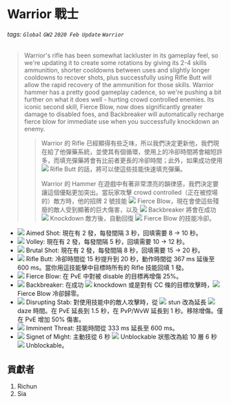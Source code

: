# Warrior 戰士

###### tags: `Global` `GW2` `2020 Feb Update` `Warrior`

> Warrior's rifle has been somewhat lackluster in its gameplay feel, so we're updating it to create some rotations by giving its 2-4 skills ammunition, shorter cooldowns between uses and slightly longer cooldowns to recover shots, plus successfully using Rifle Butt will allow the rapid recovery of the ammunition for those skills. Warrior hammer has a pretty good gameplay cadence, so we're pushing a bit further on what it does well - hurting crowd controlled enemies. Its iconic second skill, Fierce Blow, now does significantly greater damage to disabled foes, and Backbreaker will automatically recharge fierce blow for immediate use when you successfully knockdown an enemy.
>> Warrior 的 Rifle 已經顯得有些乏味，所以我們決定更新他，我們現在給了他彈藥系統，並使其有個循環，使用上的冷卻時間將會縮短許多，而填充彈藥將會有比前者更長的冷卻時間；此外，如果成功使用 ![][rifle butt 20] Rifle Butt 的話，將可以使這些技能快速填充彈藥。
>> 
>> Warrior 的 Hammer 在遊戲中有著非常漂亮的韻律感，我們決定要讓這個優點更加突出。當玩家攻擊 crowd controlled（正在被控場的）敵方時，他的招牌 2 號技能 ![][fierce blow 20] Fierce Blow，現在會使這些殘廢的敵人受到顯著的巨大傷害，以及 ![][backbreaker 20] Backbreaker 將會在成功 ![][knockdown] Knockdown 敵方後，自動回復 ![][fierce blow 20] Fierce Blow 的技能冷卻。

* [![][aimed shot]][aimed shot wiki] Aimed Shot: 現在有 2 發，每發間隔 3 秒，回填需要 8 -> 10 秒。
* [![][volley]][volley wiki] Volley: 現在有 2 發，每發間隔 5 秒，回填需要 10 -> 12 秒。
* [![][brutal shot]][brutal shot wiki] Brutal Shot: 現在有 2 發，每發間隔 8 秒，回填需要 15 -> 20 秒。
* [![][rifle butt]][rifle butt wiki] Rifle Butt: 冷卻時間從 15 秒提升到 20 秒，動作時間從 367 ms 延後至 600 ms。當你用這技能擊中目標時所有的 Rifle 技能回填 1 發。
* [![][fierce blow]][fierce blow wiki] Fierce Blow: 在 PvE 中對被 disable 的目標再增傷 25%。
* [![][backbreaker]][backbreaker wiki] Backbreaker: 在成功 ![][knockdown] knockdown 或是對有 CC 條的目標攻擊時，![][fierce blow 20] Fierce Blow 冷卻歸零。
* [![][disrupting stab]][disrupting stab wiki] Disrupting Stab: 對使用技能中的敵人攻擊時，從 ![][stun] stun 改為延長 ![][daze] daze 時間。在 PvE 延長到 1.5 秒，在 PvP/WvW 延長到 1 秒。移除增傷。僅在 PvE 增加 50% 傷害。
* [![][imminent threat]][imminent threat wiki] Imminent Threat: 技能時間從 333 ms 延長至 600 ms。
* [![][signet of might]][signet of might wiki] Signet of Might: 主動技從 6 秒 ![][unblockable] Unblockable 狀態改為給 10 層 6 秒 ![][unblockable] Unblockable。

## 貢獻者
1. Richun
2. Sia

[底下這些別動，上面才是正文]: https://wiki.guildwars2.com

[aegis]: https://wiki.guildwars2.com/images/thumb/e/e5/Aegis.png/20px-Aegis.png
[alarcity]: https://wiki.guildwars2.com/images/thumb/4/4c/Alacrity.png/20px-Alacrity.png
[fury]: https://wiki.guildwars2.com/images/thumb/4/46/Fury.png/20px-Fury.png
[might]: https://wiki.guildwars2.com/images/thumb/7/7c/Might.png/20px-Might.png
[protection]: https://wiki.guildwars2.com/images/thumb/6/6c/Protection.png/20px-Protection.png
[quickness]: https://wiki.guildwars2.com/images/thumb/b/b4/Quickness.png/20px-Quickness.png
[regeneration]: https://wiki.guildwars2.com/images/thumb/5/53/Regeneration.png/20px-Regeneration.png
[resistance]: https://wiki.guildwars2.com/images/thumb/4/4b/Resistance.png/20px-Resistance.png
[retaliation]: https://wiki.guildwars2.com/images/thumb/5/53/Retaliation.png/20px-Retaliation.png
[stability]: https://wiki.guildwars2.com/images/thumb/a/ae/Stability.png/20px-Stability.png
[swiftness]: https://wiki.guildwars2.com/images/thumb/a/af/Swiftness.png/20px-Swiftness.png
[vigor]: https://wiki.guildwars2.com/images/thumb/f/f4/Vigor.png/20px-Vigor.png
[bleeding]: https://wiki.guildwars2.com/images/thumb/3/33/Bleeding.png/20px-Bleeding.png
[burning]: https://wiki.guildwars2.com/images/thumb/4/45/Burning.png/20px-Burning.png
[confusion]: https://wiki.guildwars2.com/images/thumb/e/e6/Confusion.png/20px-Confusion.png
[poisoned]: https://wiki.guildwars2.com/images/thumb/1/11/Poisoned.png/20px-Poisoned.png
[torment]: https://wiki.guildwars2.com/images/thumb/0/08/Torment.png/20px-Torment.png
[blinded]: https://wiki.guildwars2.com/images/thumb/3/33/Blinded.png/20px-Blinded.png
[chilled]: https://wiki.guildwars2.com/images/thumb/a/a6/Chilled.png/20px-Chilled.png
[crippled]: https://wiki.guildwars2.com/images/thumb/f/fb/Crippled.png/20px-Crippled.png
[fear]: https://wiki.guildwars2.com/images/thumb/e/e6/Fear.png/20px-Fear.png
[immobile]: https://wiki.guildwars2.com/images/thumb/3/32/Immobile.png/20px-Immobile.png
[slow]: https://wiki.guildwars2.com/images/thumb/f/f5/Slow.png/20px-Slow.png
[taunt]: https://wiki.guildwars2.com/images/thumb/c/cc/Taunt.png/20px-Taunt.png
[weakness]: https://wiki.guildwars2.com/images/thumb/f/f9/Weakness.png/20px-Weakness.png
[vulnerability]: https://wiki.guildwars2.com/images/thumb/a/af/Vulnerability.png/20px-Vulnerability.png
[stealth]: https://wiki.guildwars2.com/images/thumb/1/19/Stealth.png/20px-Stealth.png
[revealed]: https://wiki.guildwars2.com/images/thumb/d/db/Revealed.png/20px-Revealed.png
[daze]: https://wiki.guildwars2.com/images/thumb/7/79/Daze.png/20px-Daze.png
[stun]: https://wiki.guildwars2.com/images/thumb/9/97/Stun.png/20px-Stun.png
[knockdown]: https://wiki.guildwars2.com/images/thumb/3/36/Knockdown.png/20px-Knockdown.png
[pull]: https://wiki.guildwars2.com/images/thumb/a/a4/Radius.png/20px-Radius.png
[knockback]: https://wiki.guildwars2.com/images/thumb/c/ca/Knockback.png/20px-Knockback.png
[launch]: https://wiki.guildwars2.com/images/thumb/6/68/Launch.png/20px-Launch.png
[float]: https://wiki.guildwars2.com/images/thumb/c/c8/Float.png/20px-Float.png
[sink]: https://wiki.guildwars2.com/images/thumb/6/66/Sink.png/20px-Sink.png
[superspeed]: https://wiki.guildwars2.com/images/thumb/1/1a/Super_Speed.png/20px-Super_Speed.png
[breakstun]: https://wiki.guildwars2.com/images/thumb/7/7a/Breaks_stun.png/20px-Breaks_stun.png
[barrier]: https://wiki.guildwars2.com/images/thumb/c/cc/Barrier.png/20px-Barrier.png
[chaos aura]: https://wiki.guildwars2.com/images/thumb/1/1b/Chaos_Armor.png/20px-Chaos_Armor.png
[dark aura]: https://wiki.guildwars2.com/images/thumb/e/ef/Dark_Aura.png/20px-Dark_Aura.png
[fire aura]: https://wiki.guildwars2.com/images/thumb/1/18/Fire_Shield.png/20px-Fire_Shield.png
[frost aura]: https://wiki.guildwars2.com/images/thumb/6/68/Frost_Aura.png/20px-Frost_Aura.png
[light aura]: https://wiki.guildwars2.com/images/thumb/5/5a/Light_Aura.png/20px-Light_Aura.png
[magnetic aura]: https://wiki.guildwars2.com/images/thumb/5/5a/Magnetic_Aura.png/20px-Magnetic_Aura.png
[shocking aura]: https://wiki.guildwars2.com/images/thumb/3/31/Shocking_Aura.png/20px-Shocking_Aura.png

[aimed shot]: https://wiki.guildwars2.com/images/thumb/8/86/Aimed_Shot.png/32px-Aimed_Shot.png
[volley]: https://wiki.guildwars2.com/images/thumb/5/5d/Volley.png/32px-Volley.png
[brutal shot]: https://wiki.guildwars2.com/images/thumb/f/ff/Brutal_Shot.png/32px-Brutal_Shot.png
[rifle butt]: https://wiki.guildwars2.com/images/thumb/2/2e/Rifle_Butt.png/32px-Rifle_Butt.png
[rifle butt 20]: https://wiki.guildwars2.com/images/thumb/2/2e/Rifle_Butt.png/20px-Rifle_Butt.png
[fierce blow]: https://wiki.guildwars2.com/images/thumb/6/66/Fierce_Blow.png/32px-Fierce_Blow.png
[fierce blow 20]: https://wiki.guildwars2.com/images/thumb/6/66/Fierce_Blow.png/20px-Fierce_Blow.png
[backbreaker]: https://wiki.guildwars2.com/images/thumb/d/d1/Backbreaker.png/32px-Backbreaker.png
[backbreaker 20]: https://wiki.guildwars2.com/images/thumb/d/d1/Backbreaker.png/20px-Backbreaker.png
[disrupting stab]: https://wiki.guildwars2.com/images/thumb/7/77/Disrupting_Stab.png/32px-Disrupting_Stab.png
[imminent threat]: https://wiki.guildwars2.com/images/thumb/0/06/Imminent_Threat.png/32px-Imminent_Threat.png
[signet of might]: https://wiki.guildwars2.com/images/thumb/4/40/Signet_of_Might.png/32px-Signet_of_Might.png
[unblockable]: https://wiki.guildwars2.com/images/thumb/6/6e/Unblockable.png/20px-Unblockable.png

[aimed shot wiki]: https://wiki.guildwars2.com/wiki/Aimed_Shot
[volley wiki]: https://wiki.guildwars2.com/wiki/Volley
[brutal shot wiki]: https://wiki.guildwars2.com/wiki/Brutal_Shot
[rifle butt wiki]: https://wiki.guildwars2.com/wiki/Rifle_Butt
[fierce blow wiki]: https://wiki.guildwars2.com/wiki/Fierce_Blow
[backbreaker wiki]: https://wiki.guildwars2.com/wiki/Backbreaker
[disrupting stab wiki]: https://wiki.guildwars2.com/wiki/Disrupting_Stab
[imminent threat wiki]: https://wiki.guildwars2.com/wiki/Imminent_Threat
[signet of might wiki]: https://wiki.guildwars2.com/wiki/Signet_of_Might

